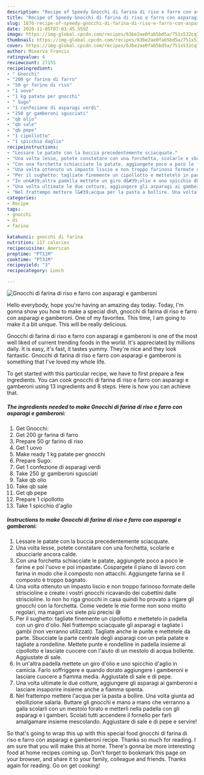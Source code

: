 ```yaml
---
description: "Recipe of Speedy Gnocchi di farina di riso e farro con asparagi e gamberoni"
title: "Recipe of Speedy Gnocchi di farina di riso e farro con asparagi e gamberoni"
slug: 1876-recipe-of-speedy-gnocchi-di-farina-di-riso-e-farro-con-asparagi-e-gamberoni
date: 2020-11-05T07:03:45.559Z
image: https://img-global.cpcdn.com/recipes/63be2ae0fab5bd5a/751x532cq70/gnocchi-di-farina-di-riso-e-farro-con-asparagi-e-gamberoni-recipe-main-photo.jpg
thumbnail: https://img-global.cpcdn.com/recipes/63be2ae0fab5bd5a/751x532cq70/gnocchi-di-farina-di-riso-e-farro-con-asparagi-e-gamberoni-recipe-main-photo.jpg
cover: https://img-global.cpcdn.com/recipes/63be2ae0fab5bd5a/751x532cq70/gnocchi-di-farina-di-riso-e-farro-con-asparagi-e-gamberoni-recipe-main-photo.jpg
author: Minerva Francis
ratingvalue: 4
reviewcount: 27155
recipeingredient:
- " Gnocchi"
- "200 gr farina di farro"
- "50 gr farino di riso"
- "1 uovo"
- "1 kg patate per gnocchi"
- " Sugo"
- "1 confezione di asparagi verdi"
- "250 gr gamberoni sgusciati"
- "qb olio"
- "qb sale"
- "qb pepe"
- "1 cipollotto"
- "1 spicchio daglio"
recipeinstructions:
- "Lessare le patate con la buccia precedentemente sciacquate."
- "Una volta lesse, potete constatare con una forchetta, scolarle e sbucciarle ancora calde."
- "Con una forchetta schiacciate le patate, aggiungete poco a poco le farine e poi l&#39;uovo e poi impastate. Cospargete il piano di lavoro con farina in modo che il composto non attacchi. Aggiungete farina se il composto è troppo bagnato."
- "Una volta ottenuto un impasto liscio e non troppo farinoso formate delle striscioline e create i vostri gnocchi ricavando dei cubettini dalle striscioline. Io non ho riga gnocchi in casa quindi ho provato a rigare gli gnocchi con la forchetta. Come vedete le mie forme non sono molto regolari, ma magari voi siete più precisi 😅"
- "Per il sughetto: tagliate finemente un cipollotto e mettetelo in padella con un giro d&#39;olio. Nel frattempo sciacquate gli asparagi e tagliate i gambi (non verranno utilizzati). Tagliate anche le punte e mettetele da parte. Sbucciate la parte centrale degli asparagi con un pela patate e tagliate a rondelline. Mettete punte e rondelline in padella insieme al cipollotto e lasciate cuocere con l&#39;aiuto di un mestolo di acqua bollente. Aggiustate di sale."
- "In un&#39;altra padella mettete un giro d&#39;olio e uno spicchio d&#39;aglio in camicia. Farlo soffriggere e quando dorato aggiungere i gamberoni e lasciare cuocere a fiamma media. Aggiustate di sale e di pepe."
- "Una volta ultimate le due cotture, aggiungere gli asparagi ai gamberoni e lasciare insaporire insieme anche a fiamma spenta."
- "Nel frattempo mettere l&#39;acqua per la pasta a bollire. Una volta giunta ad ebollizione salarla. Buttare gli gnocchi e mano a mano che verranno a galla scolarli con un mestolo forato e metterli nella padella con gli asparagi e i gamberi. Scolati tutti accendere il fornello per farli amalgamare insieme mescolando. Aggiustare di sale e di pepe e servire!"
categories:
- Recipe
tags:
- gnocchi
- di
- farina

katakunci: gnocchi di farina 
nutrition: 117 calories
recipecuisine: American
preptime: "PT11M"
cooktime: "PT31M"
recipeyield: "3"
recipecategory: Lunch

---
```



![Gnocchi di farina di riso e farro con asparagi e gamberoni](https://img-global.cpcdn.com/recipes/63be2ae0fab5bd5a/751x532cq70/gnocchi-di-farina-di-riso-e-farro-con-asparagi-e-gamberoni-recipe-main-photo.jpg)

Hello everybody, hope you're having an amazing day today. Today, I'm gonna show you how to make a special dish, gnocchi di farina di riso e farro con asparagi e gamberoni. One of my favorites. This time, I am going to make it a bit unique. This will be really delicious.



Gnocchi di farina di riso e farro con asparagi e gamberoni is one of the most well liked of current trending foods in the world. It's appreciated by millions daily. It is easy, it's fast, it tastes yummy. They're nice and they look fantastic. Gnocchi di farina di riso e farro con asparagi e gamberoni is something that I've loved my whole life.


To get started with this particular recipe, we have to first prepare a few ingredients. You can cook gnocchi di farina di riso e farro con asparagi e gamberoni using 13 ingredients and 8 steps. Here is how you can achieve that.

<!--inarticleads1-->

##### The ingredients needed to make Gnocchi di farina di riso e farro con asparagi e gamberoni:

1. Get  Gnocchi:
1. Get 200 gr farina di farro
1. Prepare 50 gr farino di riso
1. Get 1 uovo
1. Make ready 1 kg patate per gnocchi
1. Prepare  Sugo:
1. Get 1 confezione di asparagi verdi
1. Take 250 gr gamberoni sgusciati
1. Take qb olio
1. Take qb sale
1. Get qb pepe
1. Prepare 1 cipollotto
1. Take 1 spicchio d&#39;aglio




<!--inarticleads2-->

##### Instructions to make Gnocchi di farina di riso e farro con asparagi e gamberoni:

1. Lessare le patate con la buccia precedentemente sciacquate.
1. Una volta lesse, potete constatare con una forchetta, scolarle e sbucciarle ancora calde.
1. Con una forchetta schiacciate le patate, aggiungete poco a poco le farine e poi l&#39;uovo e poi impastate. Cospargete il piano di lavoro con farina in modo che il composto non attacchi. Aggiungete farina se il composto è troppo bagnato.
1. Una volta ottenuto un impasto liscio e non troppo farinoso formate delle striscioline e create i vostri gnocchi ricavando dei cubettini dalle striscioline. Io non ho riga gnocchi in casa quindi ho provato a rigare gli gnocchi con la forchetta. Come vedete le mie forme non sono molto regolari, ma magari voi siete più precisi 😅
1. Per il sughetto: tagliate finemente un cipollotto e mettetelo in padella con un giro d&#39;olio. Nel frattempo sciacquate gli asparagi e tagliate i gambi (non verranno utilizzati). Tagliate anche le punte e mettetele da parte. Sbucciate la parte centrale degli asparagi con un pela patate e tagliate a rondelline. Mettete punte e rondelline in padella insieme al cipollotto e lasciate cuocere con l&#39;aiuto di un mestolo di acqua bollente. Aggiustate di sale.
1. In un&#39;altra padella mettete un giro d&#39;olio e uno spicchio d&#39;aglio in camicia. Farlo soffriggere e quando dorato aggiungere i gamberoni e lasciare cuocere a fiamma media. Aggiustate di sale e di pepe.
1. Una volta ultimate le due cotture, aggiungere gli asparagi ai gamberoni e lasciare insaporire insieme anche a fiamma spenta.
1. Nel frattempo mettere l&#39;acqua per la pasta a bollire. Una volta giunta ad ebollizione salarla. Buttare gli gnocchi e mano a mano che verranno a galla scolarli con un mestolo forato e metterli nella padella con gli asparagi e i gamberi. Scolati tutti accendere il fornello per farli amalgamare insieme mescolando. Aggiustare di sale e di pepe e servire!




So that's going to wrap this up with this special food gnocchi di farina di riso e farro con asparagi e gamberoni recipe. Thanks so much for reading. I am sure that you will make this at home. There's gonna be more interesting food at home recipes coming up. Don't forget to bookmark this page on your browser, and share it to your family, colleague and friends. Thanks again for reading. Go on get cooking!
